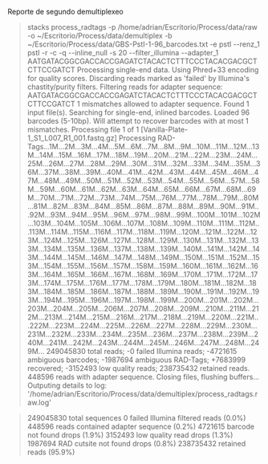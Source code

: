 Reporte de segundo demultiplexeo

> stacks process_radtags -p /home/adrian/Escritorio/Process/data/raw -o ~/Escritorio/Process/data/demultiplex -b ~/Escritorio/Process/data/GBS-PstI-1-96_barcodes.txt -e pstI --renz_1 pstI -r -c -q --inline_null -s 20 --filter_illumina --adapter_1  AATGATACGGCGACCACCGAGATCTACACTCTTTCCCTACACGACGCTCTTCCGATCT
> Processing single-end data.
> Using Phred+33 encoding for quality scores.
> Discarding reads marked as 'failed' by Illumina's chastity/purity filters.
> Filtering reads for adapter sequence:
>   AATGATACGGCGACCACCGAGATCTACACTCTTTCCCTACACGACGCTCTTCCGATCT
>     1 mismatches allowed to adapter sequence.
> Found 1 input file(s).
> Searching for single-end, inlined barcodes.
> Loaded 96 barcodes (5-10bp).
> Will attempt to recover barcodes with at most 1 mismatches.
> Processing file 1 of 1 [Vanilla-Plate-1_S1_L007_R1_001.fastq.gz]
>   Processing RAD-Tags...1M...2M...3M...4M...5M...6M...7M...8M...9M...10M...11M...12M...13M...14M...15M...16M...17M...18M...19M...20M...21M...22M...23M...24M...25M...26M...27M...28M...29M...30M...31M...32M...33M...34M...35M...36M...37M...38M...39M...40M...41M...42M...43M...44M...45M...46M...47M...48M...49M...50M...51M...52M...53M...54M...55M...56M...57M...58M...59M...60M...61M...62M...63M...64M...65M...66M...67M...68M...69M...70M...71M...72M...73M...74M...75M...76M...77M...78M...79M...80M...81M...82M...83M...84M...85M...86M...87M...88M...89M...90M...91M...92M...93M...94M...95M...96M...97M...98M...99M...100M...101M...102M...103M...104M...105M...106M...107M...108M...109M...110M...111M...112M...113M...114M...115M...116M...117M...118M...119M...120M...121M...122M...123M...124M...125M...126M...127M...128M...129M...130M...131M...132M...133M...134M...135M...136M...137M...138M...139M...140M...141M...142M...143M...144M...145M...146M...147M...148M...149M...150M...151M...152M...153M...154M...155M...156M...157M...158M...159M...160M...161M...162M...163M...164M...165M...166M...167M...168M...169M...170M...171M...172M...173M...174M...175M...176M...177M...178M...179M...180M...181M...182M...183M...184M...185M...186M...187M...188M...189M...190M...191M...192M...193M...194M...195M...196M...197M...198M...199M...200M...201M...202M...203M...204M...205M...206M...207M...208M...209M...210M...211M...212M...213M...214M...215M...216M...217M...218M...219M...220M...221M...222M...223M...224M...225M...226M...227M...228M...229M...230M...231M...232M...233M...234M...235M...236M...237M...238M...239M...240M...241M...242M...243M...244M...245M...246M...247M...248M...249M...
>   249045830 total reads; -0 failed Illumina reads; -4721615 ambiguous barcodes; -1987694 ambiguous RAD-Tags; +7683999 recovered; -3152493 low quality reads; 238735432 retained reads.
>     448596 reads with adapter sequence.
> Closing files, flushing buffers...
> Outputing details to log: '/home/adrian/Escritorio/Process/data/demultiplex/process_radtags.raw.log'

> 249045830 total sequences
>         0 failed Illumina filtered reads (0.0%)
>    448596 reads contained adapter sequence (0.2%)
>   4721615 barcode not found drops (1.9%)
>   3152493 low quality read drops (1.3%)
>   1987694 RAD cutsite not found drops (0.8%)
> 238735432 retained reads (95.9%)
